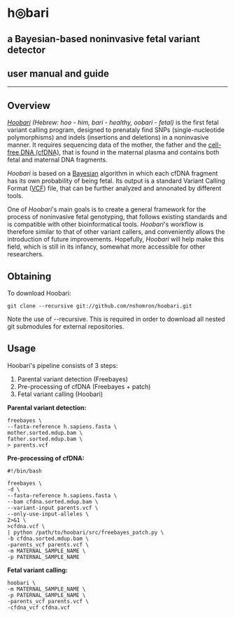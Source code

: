 <h1> h◎bari </h1>
<h2> a Bayesian-based noninvasive fetal variant detector </h2>

## user manual and guide

--------

## Overview

[*Hoobari*](https://github.com/nshomron/hoobari) *(Hebrew: hoo - him, bari - healthy, oobari - fetal)* is the first fetal variant calling program, designed to prenataly find SNPs (single-nucleotide polymorphisms) and indels (insertions and deletions) in a noninvasive manner. It requires sequencing data of the mother, the father and the [cell-free DNA (cfDNA)](https://en.wikipedia.org/wiki/Cell-free_fetal_DNA), that is found in the maternal plasma and contains both fetal and maternal DNA fragments.

*Hoobari* is based on a [Bayesian](http://en.wikipedia.org/wiki/Bayesian_inference) algorithm in which each cfDNA fragment has its own probability of being fetal. Its output is a standard Variant Calling Format ([VCF](https://samtools.github.io/hts-specs/VCFv4.2.pdf)) file, that can be further analyzed and annonated by different tools.

One of *Hoobari*'s main goals is to create a general framework for the process of noninvasive fetal genotyping, that follows existing standards and is compatible with other bioinformatical tools. *Hoobari*'s workflow is therefore similar to that of other variant callers, and conveniently allows the introduction of future improvements. Hopefully, *Hoobari* will help make this field, which is still in its infancy, somewhat more accessible for other researchers.

## Obtaining

To download Hoobari:

    git clone --recursive git://github.com/nshomron/hoobari.git

Note the use of --recursive. This is required in order to download all nested git submodules for external repositories.

## Usage

Hoobari's pipeline consists of 3 steps:
1. Parental variant detection (Freebayes)
2. Pre-processing of cfDNA (Freebayes + patch)
3. Fetal variant calling (Hoobari)

**Parental variant detection:**
    
    freebayes \
    --fasta-reference h.sapiens.fasta \
    mother.sorted.mdup.bam \
    father.sorted.mdup.bam \
    > parents.vcf

**Pre-processing of cfDNA:**
    
    #!/bin/bash

    freebayes \
    -d \
    --fasta-reference h.sapiens.fasta \
    --bam cfdna.sorted.mdup.bam \
    --variant-input parents.vcf \
    --only-use-input-alleles \
    2>&1 \
    >cfdna.vcf \
    | python /path/to/hoobari/src/freebayes_patch.py \
    -b cfdna.sorted.mdup.bam \
    -parents_vcf parents.vcf \
    -m MATERNAL_SAMPLE_NAME \
    -p PATERNAL_SAMPLE_NAME

**Fetal variant calling:**
    
    hoobari \
    -m MATERNAL_SAMPLE_NAME \
    -p PATERNAL_SAMPLE_NAME \
    -parents_vcf parents.vcf \
    -cfdna_vcf cfdna.vcf

